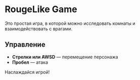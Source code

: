# RougeLike Game

Это простая игра, в которой можно исследовать комнаты и взаимодействовать с врагами.  

## Управление

- **Стрелки или AWSD** — перемещение персонажа  
- **Пробел** — атака  

Наслаждайся игрой!
